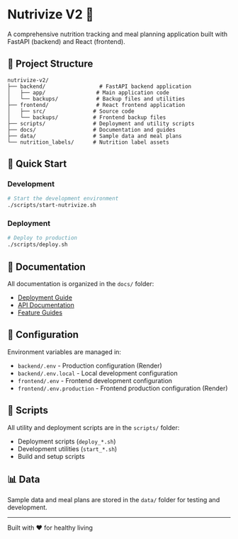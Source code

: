 # Nutrivize V2 🍎

A comprehensive nutrition tracking and meal planning application built with FastAPI (backend) and React (frontend).

## 📁 Project Structure

```
nutrivize-v2/
├── backend/                 # FastAPI backend application
│   ├── app/                # Main application code
│   └── backups/            # Backup files and utilities
├── frontend/               # React frontend application
│   ├── src/               # Source code
│   └── backups/           # Frontend backup files
├── scripts/               # Deployment and utility scripts
├── docs/                  # Documentation and guides
├── data/                  # Sample data and meal plans
└── nutrition_labels/      # Nutrition label assets
```

## 🚀 Quick Start

### Development
```bash
# Start the development environment
./scripts/start-nutrivize.sh
```

### Deployment
```bash
# Deploy to production
./scripts/deploy.sh
```

## 📖 Documentation

All documentation is organized in the `docs/` folder:
- [Deployment Guide](docs/DEPLOYMENT_GUIDE.md)
- [API Documentation](docs/ANALYTICS_README.md)
- [Feature Guides](docs/)

## 🔧 Configuration

Environment variables are managed in:
- `backend/.env` - Production configuration (Render)
- `backend/.env.local` - Local development configuration
- `frontend/.env` - Frontend development configuration  
- `frontend/.env.production` - Frontend production configuration (Render)

## 🧪 Scripts

All utility and deployment scripts are in the `scripts/` folder:
- Deployment scripts (`deploy_*.sh`)
- Development utilities (`start_*.sh`)
- Build and setup scripts

## 📊 Data

Sample data and meal plans are stored in the `data/` folder for testing and development.

---

Built with ❤️ for healthy living

